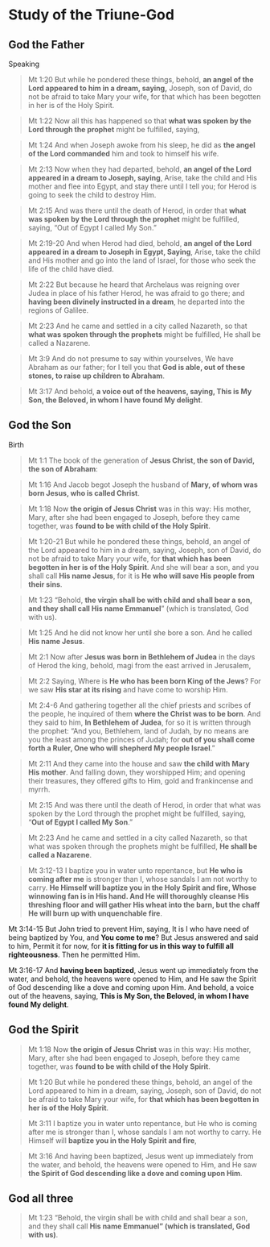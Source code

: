 # Study of the Triune-God

## God the Father
Speaking
> Mt 1:20 But while he pondered these things, behold, **an angel of the Lord appeared to him in a dream, saying,** Joseph, son of David, do not be afraid to take Mary your wife, for that which has been begotten in her is of the Holy Spirit.

> Mt 1:22 Now all this has happened so that **what was spoken by the Lord through the prophet** might be fulfilled, saying,

> Mt 1:24 And when Joseph awoke from his sleep, he did as **the angel of the Lord commanded** him and took to himself his wife.

> Mt 2:13 Now when they had departed, behold, **an angel of the Lord appeared in a dream to Joseph, saying**, Arise, take the child and His mother and flee into Egypt, and stay there until I tell you; for Herod is going to seek the child to destroy Him.

> Mt 2:15 And was there until the death of Herod, in order that **what was spoken by the Lord through the prophet** might be fulfilled, saying, “Out of Egypt I called My Son.”

> Mt 2:19-20 And when Herod had died, behold, **an angel of the Lord appeared in a dream to Joseph in Egypt, Saying**, Arise, take the child and His mother and go into the land of Israel, for those who seek the life of the child have died.

> Mt 2:22 But because he heard that Archelaus was reigning over Judea in place of his father Herod, he was afraid to go there; and **having been divinely instructed in a dream**, he departed into the regions of Galilee.

> Mt 2:23 And he came and settled in a city called Nazareth, so that **what was spoken through the prophets** might be fulfilled, He shall be called a Nazarene.

> Mt 3:9 And do not presume to say within yourselves, We have Abraham as our father; for I tell you that **God is able, out of these stones, to raise up children to Abraham**.

> Mt 3:17 And behold, **a voice out of the heavens, saying, This is My Son, the Beloved, in whom I have found My delight**.

## God the Son

Birth
> Mt 1:1 The book of the generation of **Jesus Christ, the son of David, the son of Abraham**:

> Mt 1:16 And Jacob begot Joseph the husband of **Mary, of whom was born Jesus, who is called Christ**.

> Mt 1:18 Now **the origin of Jesus Christ** was in this way: His mother, Mary, after she had been engaged to Joseph, before they came together, was **found to be with child of the Holy Spirit**.

> Mt 1:20-21 But while he pondered these things, behold, an angel of the Lord appeared to him in a dream, saying, Joseph, son of David, do not be afraid to take Mary your wife, for **that which has been begotten in her is of the Holy Spirit**. And she will bear a son, and you shall call **His name Jesus**, for it is **He who will save His people from their sins**.

> Mt 1:23 “Behold, **the virgin shall be with child and shall bear a son, and they shall call His name Emmanuel**” (which is translated, God with us).

> Mt 1:25 And he did not know her until she bore a son. And he called **His name Jesus**.

> Mt 2:1 Now after **Jesus was born in Bethlehem of Judea** in the days of Herod the king, behold, magi from the east arrived in Jerusalem,

> Mt 2:2 Saying, Where is **He who has been born King of the Jews**? For we saw **His star at its rising** and have come to worship Him.

> Mt 2:4-6 And gathering together all the chief priests and scribes of the people, he inquired of them **where the Christ was to be born**. And they said to him, **In Bethlehem of Judea**, for so it is written through the prophet: “And you, Bethlehem, land of Judah, by no means are you the least among the princes of Judah; for **out of you shall come forth a Ruler, One who will shepherd My people Israel**.”

> Mt 2:11 And they came into the house and saw **the child with Mary His mother**. And falling down, they worshipped Him; and opening their treasures, they offered gifts to Him, gold and frankincense and myrrh.

> Mt 2:15 And was there until the death of Herod, in order that what was spoken by the Lord through the prophet might be fulfilled, saying, “**Out of Egypt I called My Son**.”

> Mt 2:23 And he came and settled in a city called Nazareth, so that what was spoken through the prophets might be fulfilled, **He shall be called a Nazarene**.

> Mt 3:12-13 I baptize you in water unto repentance, but **He who is coming after me** is stronger than I, whose sandals I am not worthy to carry. **He Himself will baptize you in the Holy Spirit and fire, Whose winnowing fan is in His hand. And He will thoroughly cleanse His threshing floor and will gather His wheat into the barn, but the chaff He will burn up with unquenchable fire**.

Mt 3:14-15 But John tried to prevent Him, saying, It is I who have need of being baptized by You, and **You come to me**? But Jesus answered and said to him, Permit it for now, for **it is fitting for us in this way to fulfill all righteousness**. Then he permitted Him.

Mt 3:16-17 And **having been baptized**, Jesus went up immediately from the water, and behold, the heavens were opened to Him, and He saw the Spirit of God descending like a dove and coming upon Him. And behold, a voice out of the heavens, saying, **This is My Son, the Beloved, in whom I have found My delight**.

## God the Spirit

> Mt 1:18 Now **the origin of Jesus Christ** was in this way: His mother, Mary, after she had been engaged to Joseph, before they came together, was **found to be with child of the Holy Spirit**.

> Mt 1:20 But while he pondered these things, behold, an angel of the Lord appeared to him in a dream, saying, Joseph, son of David, do not be afraid to take Mary your wife, for **that which has been begotten in her is of the Holy Spirit**.

> Mt 3:11 I baptize you in water unto repentance, but He who is coming after me is stronger than I, whose sandals I am not worthy to carry. He Himself will **baptize you in the Holy Spirit and fire**,

> Mt 3:16 And having been baptized, Jesus went up immediately from the water, and behold, the heavens were opened to Him, and He saw **the Spirit of God descending like a dove and coming upon Him**.

## God all three

> Mt 1:23 “Behold, the virgin shall be with child and shall bear a son, and they shall call **His name Emmanuel” (which is translated, God with us)**.
